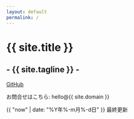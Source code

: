 ```yaml
---
layout: default
permalink: /
---
```


# {{ site.title }}
## - {{ site.tagline }} -

<div>

  [GitHub](https://github.com/morpho-social)

  お問合せはこちら: hello@{{ site.domain }}

  <p class="right">
    {{ "now" | date: "%Y年%-m月%-d日" }} 最終更新
  </p>
</div>
